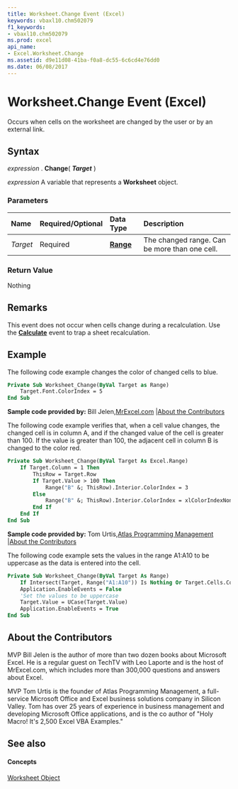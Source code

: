```yaml
---
title: Worksheet.Change Event (Excel)
keywords: vbaxl10.chm502079
f1_keywords:
- vbaxl10.chm502079
ms.prod: excel
api_name:
- Excel.Worksheet.Change
ms.assetid: d9e11d08-41ba-f0a8-dc55-6c6cd4e76dd0
ms.date: 06/08/2017
---
```



# Worksheet.Change Event (Excel)

Occurs when cells on the worksheet are changed by the user or by an external link.


## Syntax

 _expression_ . **Change**( **_Target_** )

 _expression_ A variable that represents a **Worksheet** object.


### Parameters



|**Name**|**Required/Optional**|**Data Type**|**Description**|
|:-----|:-----|:-----|:-----|
| _Target_|Required| **[Range](range-object-excel.md)**|The changed range. Can be more than one cell.|

### Return Value

Nothing


## Remarks

This event does not occur when cells change during a recalculation. Use the  **[Calculate](chart-calculate-event-excel.md)** event to trap a sheet recalculation.


## Example

The following code example changes the color of changed cells to blue.


```vb
Private Sub Worksheet_Change(ByVal Target as Range) 
    Target.Font.ColorIndex = 5 
End Sub
```



 **Sample code provided by:** Bill Jelen,[MrExcel.com](http://www.mrexcel.com/) |[About the Contributors](worksheet-change-event-excel.md#AboutContributor)

The following code example verifies that, when a cell value changes, the changed cell is in column A, and if the changed value of the cell is greater than 100. If the value is greater than 100, the adjacent cell in column B is changed to the color red.




```vb
Private Sub Worksheet_Change(ByVal Target As Excel.Range) 
    If Target.Column = 1 Then 
        ThisRow = Target.Row 
        If Target.Value > 100 Then 
            Range("B" &; ThisRow).Interior.ColorIndex = 3 
        Else 
            Range("B" &; ThisRow).Interior.ColorIndex = xlColorIndexNone 
        End If 
    End If 
End Sub
```



 **Sample code provided by:** Tom Urtis,[Atlas Programming Management](http://www.atlaspm.com/) |[About the Contributors](worksheet-change-event-excel.md#AboutContributor)

The following code example sets the values in the range A1:A10 to be uppercase as the data is entered into the cell.




```vb
Private Sub Worksheet_Change(ByVal Target As Range)
    If Intersect(Target, Range("A1:A10")) Is Nothing Or Target.Cells.Count > 1 Then Exit Sub
    Application.EnableEvents = False
    'Set the values to be uppercase
    Target.Value = UCase(Target.Value)
    Application.EnableEvents = True
End Sub
```


## About the Contributors
<a name="AboutContributor"> </a>

MVP Bill Jelen is the author of more than two dozen books about Microsoft Excel. He is a regular guest on TechTV with Leo Laporte and is the host of MrExcel.com, which includes more than 300,000 questions and answers about Excel. 

MVP Tom Urtis is the founder of Atlas Programming Management, a full-service Microsoft Office and Excel business solutions company in Silicon Valley. Tom has over 25 years of experience in business management and developing Microsoft Office applications, and is the co author of "Holy Macro! It's 2,500 Excel VBA Examples." 


## See also
<a name="AboutContributor"> </a>


#### Concepts


[Worksheet Object](worksheet-object-excel.md)

